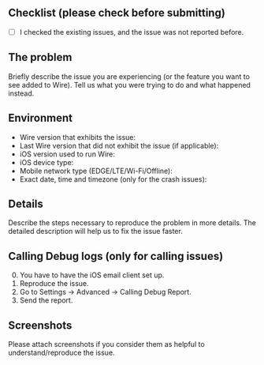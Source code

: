 ## Checklist (please check before submitting)

* [ ] I checked the existing issues, and the issue was not reported before.

## The problem

Briefly describe the issue you are experiencing (or the feature you want to see added to Wire).
Tell us what you were trying to do and what happened instead.

## Environment

* Wire version that exhibits the issue:
* Last Wire version that did not exhibit the issue (if applicable):
* iOS version used to run Wire:
* iOS device type: 
* Mobile network type (EDGE/LTE/Wi-Fi/Offline):
* Exact date, time and timezone (only for the crash issues): 

## Details

Describe the steps necessary to reproduce the problem in more details. The detailed description
will help us to fix the issue faster.

## Calling Debug logs (only for calling issues)

0. You have to have the iOS email client set up.
1. Reproduce the issue.
2. Go to Settings -> Advanced -> Calling Debug Report.
3. Send the report.

## Screenshots

Please attach screenshots if you consider them as helpful to understand/reproduce the issue.
